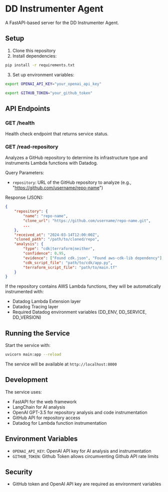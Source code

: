 # DD Instrumenter Agent

A FastAPI-based server for the DD Instrumenter Agent.

## Setup

1. Clone this repository
2. Install dependencies:
```bash
pip install -r requirements.txt
```

3. Set up environment variables:
```bash
export OPENAI_API_KEY="your_openai_api_key"
```


```bash
export GITHUB_TOKEN="your_github_token"
```

## API Endpoints

### GET /health
Health check endpoint that returns service status.

### GET /read-repository
Analyzes a GitHub repository to determine its infrastructure type and instruments Lambda functions with Datadog.

Query Parameters:
- `repository`: URL of the GitHub repository to analyze (e.g., "https://github.com/username/repo-name")

Response (JSON):
```json
{
    "repository": {
        "name": "repo-name",
        "clone_url": "https://github.com/username/repo-name.git",
        ...
    },
    "received_at": "2024-03-14T12:00:00Z",
    "cloned_path": "/path/to/cloned/repo",
    "analysis": {
        "type": "cdk|terraform|neither",
        "confidence": 0.95,
        "evidence": ["Found cdk.json", "Found aws-cdk-lib dependency"],
        "cdk_script_file": "path/to/cdk/app.py",
        "terraform_script_file": "path/to/main.tf"
    }
}
```

If the repository contains AWS Lambda functions, they will be automatically instrumented with:
- Datadog Lambda Extension layer
- Datadog Tracing layer
- Required Datadog environment variables (DD_ENV, DD_SERVICE, DD_VERSION)

## Running the Service

Start the service with:
```bash
uvicorn main:app --reload
```

The service will be available at `http://localhost:8000`

## Development

The service uses:
- FastAPI for the web framework
- LangChain for AI analysis
- OpenAI GPT-3.5 for repository analysis and code instrumentation
- GitHub API for repository access
- Datadog for Lambda function instrumentation

## Environment Variables

- `OPENAI_API_KEY`: OpenAI API key for AI analysis and instrumentation
- `GITHUB_TOKEN`: Github Token allows circumventing Github API rate limits

## Security

- GitHub token and OpenAI API key are required as environment variables